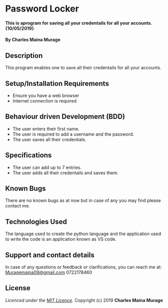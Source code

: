 # Password Locker

#### This is aprogram for saving all your credentails for all your accounts. {10/05/2019}

#### By **Charles Maina Murage**

## Description
This program enables one to save all their credentails for all your accounts.
## Setup/Installation Requirements
* Ensure you have a web browser
* Internet connection is required

## Behaviour driven Development (BDD)
* The user enters their first name.
* The user is required to add a username and the password.
* The user saves all their credentials.

## Specifications
* The user can add up to 7 entries.
* The user adds all their credentails and saves them.


## Known Bugs
There are no known bugs as at now but in case of any you may find please contact me.
## Technologies Used
The language used to create the python language and the application used to write the code is an application known as VS code.
## Support and contact details
In case of any questions or feedback or clarifications, you can reach me at:
Muragemaina09@gmail.com
0722178460
## License
*Licenced under the [MIT Licence](Licence).*
Copyright (c) 2019 **Charles Maina Murage**
